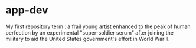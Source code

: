 # app-dev
My first repository
term
: a frail young artist enhanced to the peak of human perfection by an experimental "super-soldier serum" after joining the military to aid the United States government's 
effort in World War ll.
